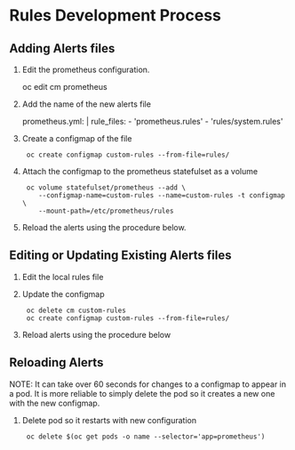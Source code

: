# Rules Development Process

## Adding Alerts files

1. Edit the prometheus configuration.

	oc edit cm prometheus
1. Add the name of the new alerts file

	  prometheus.yml: |
	    rule_files:
	      - 'prometheus.rules'
	      - 'rules/system.rules'
1. Create a configmap of the file

        oc create configmap custom-rules --from-file=rules/
1. Attach the configmap to the prometheus statefulset as a volume

        oc volume statefulset/prometheus --add \
           --configmap-name=custom-rules --name=custom-rules -t configmap \
           --mount-path=/etc/prometheus/rules
1. Reload the alerts using the procedure below.

## Editing or Updating Existing Alerts files

1. Edit the local rules file
1. Update the configmap

        oc delete cm custom-rules
        oc create configmap custom-rules --from-file=rules/
1. Reload alerts using the procedure below

## Reloading Alerts

NOTE: It can take over 60 seconds for changes to a configmap to appear in a pod. It is more reliable to simply delete the pod so it creates a new one with the new configmap.

1. Delete pod so it restarts with new configuration

        oc delete $(oc get pods -o name --selector='app=prometheus')


